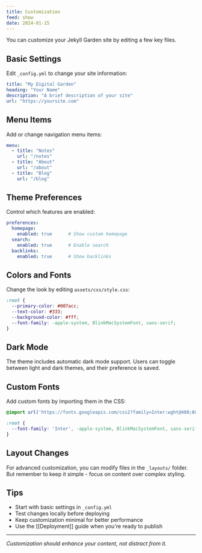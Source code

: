 ```yaml
---
title: Customization
feed: show
date: 2024-01-15
---
```


You can customize your Jekyll Garden site by editing a few key files.

## Basic Settings

Edit `_config.yml` to change your site information:

```yaml
title: "My Digital Garden"
heading: "Your Name"
description: "A brief description of your site"
url: "https://yoursite.com"
```

## Menu Items

Add or change navigation menu items:

```yaml
menu:
  - title: "Notes"
    url: "/notes"
  - title: "About"
    url: "/about"
  - title: "Blog"
    url: "/blog"
```

## Theme Preferences

Control which features are enabled:

```yaml
preferences:
  homepage:
    enabled: true      # Show custom homepage
  search:
    enabled: true      # Enable search
  backlinks:
    enabled: true      # Show backlinks
```

## Colors and Fonts

Change the look by editing `assets/css/style.css`:

```css
:root {
  --primary-color: #007acc;
  --text-color: #333;
  --background-color: #fff;
  --font-family: -apple-system, BlinkMacSystemFont, sans-serif;
}
```

## Dark Mode

The theme includes automatic dark mode support. Users can toggle between light and dark themes, and their preference is saved.

## Custom Fonts

Add custom fonts by importing them in the CSS:

```css
@import url('https://fonts.googleapis.com/css2?family=Inter:wght@400;600&display=swap');

:root {
  --font-family: 'Inter', -apple-system, BlinkMacSystemFont, sans-serif;
}
```

## Layout Changes

For advanced customization, you can modify files in the `_layouts/` folder. But remember to keep it simple - focus on content over complex styling.

## Tips

- Start with basic settings in `_config.yml`
- Test changes locally before deploying
- Keep customization minimal for better performance
- Use the [[Deployment]] guide when you're ready to publish

---

*Customization should enhance your content, not distract from it.* 